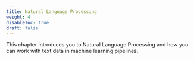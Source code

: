 ```yaml
---
title: Natural Language Processing
weight: 4
disableToc: true
draft: false
---
```


This chapter introduces you to Natural Language Processing and how you can work with text data in machine learning pipelines.